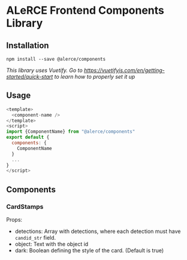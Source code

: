 # ALeRCE Frontend Components Library

## Installation

  `npm install --save @alerce/components`

*This library uses Vuetify. Go to https://vuetifyjs.com/en/getting-started/quick-start to learn how to properly set it up*

## Usage

```javascript
<template>
  <component-name />
</template>
<script>
import {ComponentName} from "@alerce/components"
export default {
  components: {
    ComponentName
  }
  ...
}
</script>
```

## Components

### CardStamps
Props: 
- detections: Array with detections, where each detection must have `candid_str` field.
- object: Text with the object id
- dark: Boolean defining the style of the card. (Default is true)
